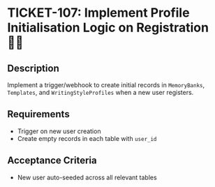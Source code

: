 # TICKET-107: Implement Profile Initialisation Logic on Registration 🧑‍💻

## Description
Implement a trigger/webhook to create initial records in `MemoryBanks`, `Templates`, and `WritingStyleProfiles` when a new user registers.

## Requirements
- Trigger on new user creation
- Create empty records in each table with `user_id`

## Acceptance Criteria
- New user auto-seeded across all relevant tables 